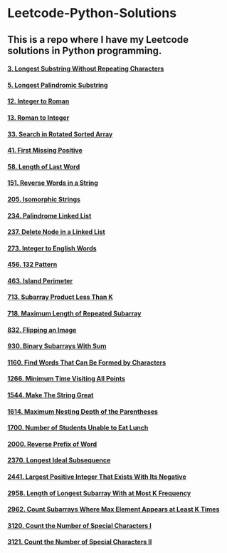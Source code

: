 # Leetcode-Python-Solutions

## This is a repo where I have my Leetcode solutions in Python programming.

#### [3. Longest Substring Without Repeating Characters](https://github.com/PGanaSekhar/Leetcode-Python-Solutions/blob/main/3.%20Longest%20Substring%20Without%20Repeating%20Characters.py)
#### [5. Longest Palindromic Substring](https://github.com/PGanaSekhar/Leetcode-Python-Solutions/blob/main/5.%20Longest%20Palindromic%20Substring.py)
#### [12. Integer to Roman](https://github.com/PGanaSekhar/Leetcode-Python-Solutions/blob/main/12.%20Integer%20to%20Roman.py)
#### [13. Roman to Integer](https://github.com/PGanaSekhar/Leetcode-Python-Solutions/blob/main/13.%20Roman%20to%20Integer.py)
#### [33. Search in Rotated Sorted Array](https://github.com/PGanaSekhar/Leetcode-Python-Solutions/blob/main/33.%20Search%20in%20Rotated%20Sorted%20Array.py)
#### [41. First Missing Positive](https://github.com/PGanaSekhar/Leetcode-Python-Solutions/blob/main/41.%20First%20Missing%20Positive.py)
#### [58. Length of Last Word](https://github.com/PGanaSekhar/Leetcode-Python-Solutions/blob/main/58.%20Length%20of%20Last%20Word.py)
#### [151. Reverse Words in a String](https://github.com/PGanaSekhar/Leetcode-Python-Solutions/blob/main/151.%20Reverse%20Words%20in%20a%20String.py)
#### [205. Isomorphic Strings](https://github.com/PGanaSekhar/Leetcode-Python-Solutions/blob/main/205.%20Isomorphic%20Strings.py)
#### [234. Palindrome Linked List](https://github.com/PGanaSekhar/Leetcode-Python-Solutions/blob/main/234.%20Palindrome%20Linked%20List.py)
#### [237. Delete Node in a Linked List](https://github.com/PGanaSekhar/Leetcode-Python-Solutions/blob/main/237.%20Delete%20Node%20in%20a%20Linked%20List.py)
#### [273. Integer to English Words](https://github.com/PGanaSekhar/Leetcode-Python-Solutions/blob/main/273.%20Integer%20to%20English%20Words.py)
#### [456. 132 Pattern](https://github.com/PGanaSekhar/Leetcode-Python-Solutions/blob/main/456.%20132%20Pattern.py)
#### [463. Island Perimeter](https://github.com/PGanaSekhar/Leetcode-Python-Solutions/blob/main/463.%20Island%20Perimeter.py)
#### [713. Subarray Product Less Than K](https://github.com/PGanaSekhar/Leetcode-Python-Solutions/blob/main/713.%20Subarray%20Product%20Less%20Than%20K.py)
#### [718. Maximum Length of Repeated Subarray](https://github.com/PGanaSekhar/Leetcode-Python-Solutions/blob/main/718.%20Maximum%20Length%20of%20Repeated%20Subarray.py)
#### [832. Flipping an Image](https://github.com/PGanaSekhar/Leetcode-Python-Solutions/blob/main/832.%20Flipping%20an%20Image.py) 
#### [930. Binary Subarrays With Sum](https://github.com/PGanaSekhar/Leetcode-Python-Solutions/blob/main/930.%20Binary%20Subarrays%20With%20Sum.py)
#### [1160. Find Words That Can Be Formed by Characters](https://github.com/PGanaSekhar/Leetcode-Python-Solutions/blob/main/1160.%20Find%20Words%20That%20Can%20Be%20Formed%20by%20Characters.py)
#### [1266. Minimum Time Visiting All Points](https://github.com/PGanaSekhar/Leetcode-Python-Solutions/blob/main/1266.%20Minimum%20Time%20Visiting%20All%20Points.py)
#### [1544. Make The String Great](https://github.com/PGanaSekhar/Leetcode-Python-Solutions/blob/main/1544.%20Make%20The%20String%20Great.py)
#### [1614. Maximum Nesting Depth of the Parentheses](https://github.com/PGanaSekhar/Leetcode-Python-Solutions/blob/main/1614.%20Maximum%20Nesting%20Depth%20of%20the%20Parentheses.py)
#### [1700. Number of Students Unable to Eat Lunch](https://github.com/PGanaSekhar/Leetcode-Python-Solutions/blob/main/1700.%20Number%20of%20Students%20Unable%20to%20Eat%20Lunch.py)
#### [2000. Reverse Prefix of Word](https://github.com/PGanaSekhar/Leetcode-Python-Solutions/blob/main/2000.%20Reverse%20Prefix%20of%20Word.py)
#### [2370. Longest Ideal Subsequence](https://github.com/PGanaSekhar/Leetcode-Python-Solutions/blob/main/2370.%20Longest%20Ideal%20Subsequence.py)
#### [2441. Largest Positive Integer That Exists With Its Negative](https://github.com/PGanaSekhar/Leetcode-Python-Solutions/blob/main/2441.%20Largest%20Positive%20Integer%20That%20Exists%20With%20Its%20Negative.py)
#### [2958. Length of Longest Subarray With at Most K Frequency](https://github.com/PGanaSekhar/Leetcode-Python-Solutions/blob/main/2958.%20Length%20of%20Longest%20Subarray%20With%20at%20Most%20K%20Frequency.py)
#### [2962. Count Subarrays Where Max Element Appears at Least K Times](https://github.com/PGanaSekhar/Leetcode-Python-Solutions/blob/main/2962.%20Count%20Subarrays%20Where%20Max%20Element%20Appears%20at%20Least%20K%20Times.py)
#### [3120. Count the Number of Special Characters I](https://github.com/PGanaSekhar/Leetcode-Python-Solutions/blob/main/3120.%20Count%20the%20Number%20of%20Special%20Characters%20I.py)
#### [3121. Count the Number of Special Characters II](https://github.com/PGanaSekhar/Leetcode-Python-Solutions/blob/main/3121.%20Count%20the%20Number%20of%20Special%20Characters%20II.py)

